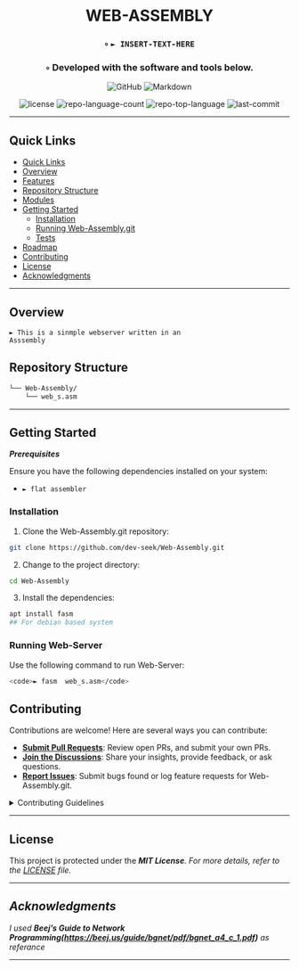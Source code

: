 <div align="center">
<h1>
   <br>
   WEB-ASSEMBLY
</h1>
<h3>◦ <code>► INSERT-TEXT-HERE</code></h3>
<h3>◦ Developed with the software and tools below.</h3>

<p align="center">
<img src="https://img.shields.io/badge/GitHub-181717.svg?style=flat&logo=GitHub&logoColor=white" alt="GitHub">
<img src="https://img.shields.io/badge/Markdown-000000.svg?style=flat&logo=Markdown&logoColor=white" alt="Markdown">
</p>

![license](https://img.shields.io/github/license/dev-seek/Web-Assembly.git?style=flat&labelColor=E5E4E2&color=869BB3)
![repo-language-count](https://img.shields.io/github/languages/count/dev-seek/Web-Assembly.git?style=flat&labelColor=E5E4E2&color=869BB3)
![repo-top-language](https://img.shields.io/github/languages/top/dev-seek/Web-Assembly.git?style=flat&labelColor=E5E4E2&color=869BB3)
![last-commit](https://img.shields.io/github/last-commit/dev-seek/Web-Assembly.git?style=flat&labelColor=E5E4E2&color=869BB3)
</div>

---

##  Quick Links
- [ Quick Links](#-quick-links)
- [ Overview](#-overview)
- [ Features](#-features)
- [ Repository Structure](#-repository-structure)
- [ Modules](#modules)
- [ Getting Started](#-getting-started)
    - [ Installation](#-installation)
    - [ Running Web-Assembly.git](#-running-Web-Assembly.git)
    - [ Tests](#-tests)
- [ Roadmap](#-roadmap)
- [ Contributing](#-contributing)
- [ License](#-license)
- [ Acknowledgments](#-acknowledgments)

---

##  Overview

<code>► This is a sinmple webserver written in an Asssembly</code>

##  Repository Structure

```sh
└── Web-Assembly/
    └── web_s.asm

```

---

##  Getting Started

***Prerequisites***

Ensure you have the following dependencies installed on your system:

- `► flat assembler`

###  Installation

1. Clone the Web-Assembly.git repository:
```sh
git clone https://github.com/dev-seek/Web-Assembly.git
```

2. Change to the project directory:
```sh
cd Web-Assembly
```

3. Install the dependencies:
```sh
apt install fasm
## For debian based system 
```

###  Running Web-Server
Use the following command to run Web-Server:
```sh
<code>► fasm  web_s.asm</code>
```

##  Contributing

Contributions are welcome! Here are several ways you can contribute:

- **[Submit Pull Requests](https://github.com/dev-seek/Web-Assembly/pulls)**: Review open PRs, and submit your own PRs.
- **[Join the Discussions](https://github.com/dev-seek/Web-Assembly/discussions/1)**: Share your insights, provide feedback, or ask questions.
- **[Report Issues](https://github.com/dev-seek/Web-Assembly/issues)**: Submit bugs found or log feature requests for Web-Assembly.git.

<details closed>
<summary>Contributing Guidelines</summary>

1. **Fork the Repository**: Start by forking the project repository to your GitHub account.
2. **Clone Locally**: Clone the forked repository to your local machine using a Git client.
   ```sh
   git clone <your-forked-repo-url>
   ```
3. **Create a New Branch**: Always work on a new branch, giving it a descriptive name.
   ```sh
   git checkout -b new-feature-x
   ```
4. **Make Your Changes**: Develop and test your changes locally.
5. **Commit Your Changes**: Commit with a clear and concise message describing your updates.
   ```sh
   git commit -m 'Implemented new feature x.'
   ```
6. **Push to GitHub**: Push the changes to your forked repository.
   ```sh
   git push origin new-feature-x
   ```
7. **Submit a Pull Request**: Create a PR against the original project repository. Clearly describe the changes and their motivations.

Once your PR is reviewed and approved, it will be merged into the main branch.

</details>

---

##  License


This project is protected under the <b><i>MIT License</b>. For more details, refer to the [LICENSE](LICENSE) file.

---

##  Acknowledgments

I used <b>Beej’s Guide to Network Programming(https://beej.us/guide/bgnet/pdf/bgnet_a4_c_1.pdf)</b> as referance 


---

